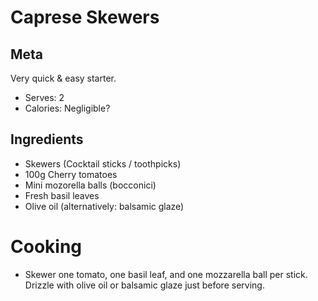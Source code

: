 # Caprese Skewers

## Meta

Very quick & easy starter.

* Serves: 2
* Calories: Negligible?

## Ingredients

* Skewers (Cocktail sticks / toothpicks)
* 100g Cherry tomatoes
* Mini mozorella balls (bocconici)
* Fresh basil leaves
* Olive oil (alternatively: balsamic glaze)

# Cooking

* Skewer one tomato, one basil leaf, and one mozzarella ball per stick. Drizzle with olive oil or balsamic glaze just before serving.
